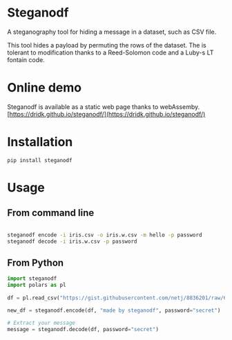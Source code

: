 
# Steganodf 

A steganography tool for hiding a message in a dataset, such as CSV file.

This tool hides a payload by permuting the rows of the dataset. The is tolerant
to modification thanks to a Reed-Solomon code and a Luby-s LT fontain code.

# Online demo 

Steganodf is available as a static web page thanks to webAssemby.
[https://dridk.github.io/steganodf/](https://dridk.github.io/steganodf/)

# Installation 

```
pip install steganodf
```

# Usage 

## From command line 
```bash 

steganodf encode -i iris.csv -o iris.w.csv -m hello -p password
steganodf decode -i iris.w.csv -p password

```

## From Python

```python
import steganodf 
import polars as pl
 
df = pl.read_csv("https://gist.githubusercontent.com/netj/8836201/raw/6f9306ad21398ea43cba4f7d537619d0e07d5ae3/iris.csv")

new_df = steganodf.encode(df, "made by steganodf", password="secret")

# Extract your message 
message = steganodf.decode(df, password="secret")

```




